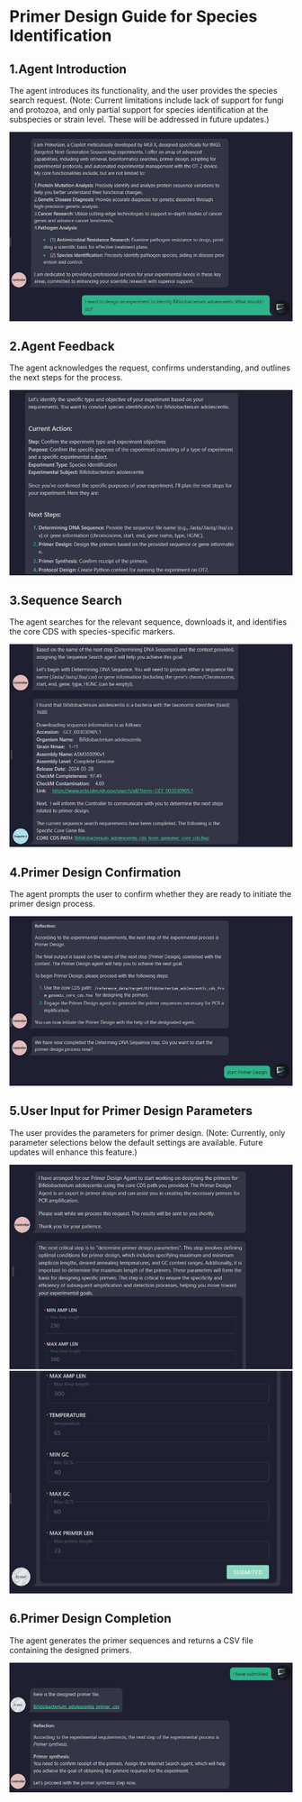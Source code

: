 # Primer Design Guide for Species Identification

## 1.Agent Introduction
The agent introduces its functionality, and the user provides the species search request. (Note: Current limitations include lack of support for fungi and protozoa, and only partial support for species identification at the subspecies or strain level. These will be addressed in future updates.)

![alt text](../docs/1_1.jpg)

## 2.Agent Feedback
The agent acknowledges the request, confirms understanding, and outlines the next steps for the process.

![alt text](../docs/1_2.jpg)

## 3.Sequence Search
The agent searches for the relevant sequence, downloads it, and identifies the core CDS with species-specific markers.

![alt text](../docs/1_3.jpg)

## 4.Primer Design Confirmation
The agent prompts the user to confirm whether they are ready to initiate the primer design process.

![alt text](../docs/1_4.jpg)

## 5.User Input for Primer Design Parameters
The user provides the parameters for primer design. (Note: Currently, only parameter selections below the default settings are available. Future updates will enhance this feature.)

![alt text](../docs/1_5_1.jpg)
![alt text](../docs/1_5_2.jpg)

## 6.Primer Design Completion
The agent generates the primer sequences and returns a CSV file containing the designed primers.

![alt text](../docs/1_6.jpg)